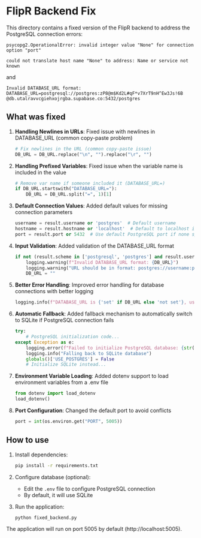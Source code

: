 # FlipR Backend Fix

This directory contains a fixed version of the FlipR backend to address the PostgreSQL connection errors:

```
psycopg2.OperationalError: invalid integer value "None" for connection option "port"
```

```
could not translate host name "None" to address: Name or service not known
```

and

```
Invalid DATABASE_URL format: DATABASE_URL=postgresql://postgres:zP8@m$Kd2L#qF*v7XrT9nH^Ew3Js!6B
@db.utalravvcgiehxojrgba.supabase.co:5432/postgres
```

## What was fixed

1. **Handling Newlines in URLs**: Fixed issue with newlines in DATABASE_URL (common copy-paste problem)
   ```python
   # Fix newlines in the URL (common copy-paste issue)
   DB_URL = DB_URL.replace("\n", "").replace("\r", "")
   ```

2. **Handling Prefixed Variables**: Fixed issue when the variable name is included in the value
   ```python
   # Remove var name if someone included it (DATABASE_URL=)
   if DB_URL.startswith("DATABASE_URL="):
       DB_URL = DB_URL.split("=", 1)[1]
   ```

3. **Default Connection Values**: Added default values for missing connection parameters
   ```python
   username = result.username or 'postgres'  # Default username
   hostname = result.hostname or 'localhost'  # Default to localhost if hostname is None
   port = result.port or 5432  # Use default PostgreSQL port if none specified
   ```

4. **Input Validation**: Added validation of the DATABASE_URL format
   ```python
   if not (result.scheme in ['postgresql', 'postgres'] and result.username and result.path):
       logging.warning(f"Invalid DATABASE_URL format: {DB_URL}")
       logging.warning("URL should be in format: postgres://username:password@hostname:port/database")
       DB_URL = ""
   ```

5. **Better Error Handling**: Improved error handling for database connections with better logging
   ```python
   logging.info(f"DATABASE_URL is {'set' if DB_URL else 'not set'}, using {'PostgreSQL' if USE_POSTGRES else 'SQLite'}")
   ```

6. **Automatic Fallback**: Added fallback mechanism to automatically switch to SQLite if PostgreSQL connection fails
   ```python
   try:
       # PostgreSQL initialization code...
   except Exception as e:
       logging.error(f"Failed to initialize PostgreSQL database: {str(e)}")
       logging.info("Falling back to SQLite database")
       globals()['USE_POSTGRES'] = False
       # Initialize SQLite instead...
   ```

7. **Environment Variable Loading**: Added dotenv support to load environment variables from a .env file
   ```python
   from dotenv import load_dotenv
   load_dotenv()
   ```

8. **Port Configuration**: Changed the default port to avoid conflicts
   ```python
   port = int(os.environ.get("PORT", 5005))
   ```

## How to use

1. Install dependencies:
   ```bash
   pip install -r requirements.txt
   ```

2. Configure database (optional):
   - Edit the `.env` file to configure PostgreSQL connection
   - By default, it will use SQLite

3. Run the application:
   ```bash
   python fixed_backend.py
   ```

The application will run on port 5005 by default (http://localhost:5005).